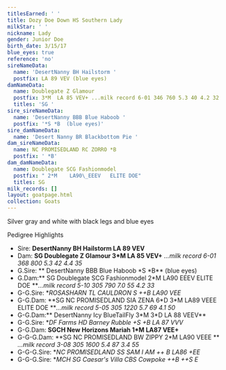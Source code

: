 ```yaml
---
titlesEarned: ' '
title: Dozy Doe Down HS Southern Lady
milkStar: ' '
nickname: Lady
gender: Junior Doe
birth_date: 3/15/17
blue_eyes: true
reference: 'no'
sireNameData:
  name: 'DesertNanny BH Hailstorm '
  postfix: LA 89 VEV (blue eyes)
damNameData:
  name: Doublegate Z Glamour
  postfix: 3*M  LA 85 VEV+ ...milk record 6-01 346 760 5.3 40 4.2 32
  titles: 'SG '
sire_sireNameData:
  name: 'DesertNanny BBB Blue Haboob '
  postfix: '*S *B  (blue eyes)'
sire_damNameData:
  name: 'Desert Nanny BR Blackbottom Pie '
dam_sireNameData:
  name: NC PROMISEDLAND RC ZORRO *B
  postfix: ' *B'
dam_damNameData:
  name: Doublegate SCG Fashionmodel
  postfix: " 2*M    LA90\_EEEV   ELITE DOE"
  titles: SG
milk_records: []
layout: goatpage.html
collection: Goats
---
```

Silver gray and white with black legs and blue eyes

Pedigree Highlights

* Sire:  **DesertNanny BH Hailstorm LA 89 VEV**
* Dam:  **SG Doublegate Z Glamour 3*M  LA 85 VEV+** _...milk record 6-01 368 800 5.3 42 4.4 35_
* G.Sire: ** DesertNanny BBB Blue Haboob \*S \*B**  (blue eyes)
* G.Dam:** SG Doublegate SCG Fashionmodel 2*M LA90 EEEV  ELITE DOE **_...milk record 5-10 305 790 7.0 55 4.2 33_
* G-G.Sire:  **ROSASHARN TL CAULDRON *S  ++B  LA90 VEE**
* G-G.Dam:  **SG NC PROMISEDLAND SIA ZENA 6\*D 3\*M  LA89 VEEE  ELITE DOE  **_...milk record 5-05 305 1220 5.7 69 4.1 50_
* G-G.Dam:** DesertNanny Icy BlueTailFly 3\*M 3\*D LA 88 VEEV**
* G-G.Sire:  **DF Farms HD Barney Rubble +*S +B LA 87 VVV**
* G-G.Dam:  **SGCH New Horizons Mariah 1*M LA87 VEE+**
* G-G-G.Dam: **SG NC PROMISEDLAND BW ZIPPY  2*M LA90 VEEE **  _...milk record 3-08 305 1600 5.4 87 3.4 55_
* G-G-G.Sire: **NC PROMISEDLAND SS SAM I AM ++ *B LA86 +EE**
* G-G-G.Sire: **MCH SG Caesar's Villa CBS Cowpoke ++B   ++*S   E**
